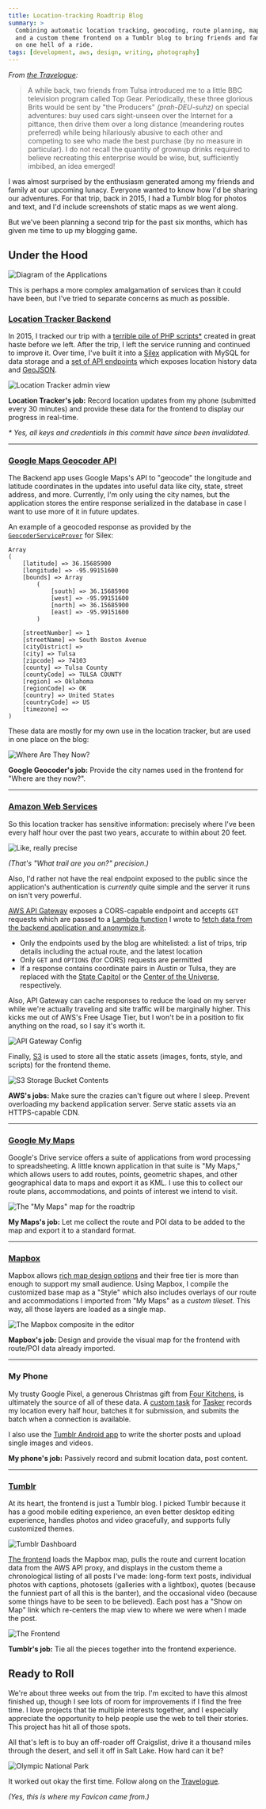 ```yaml
---
title: Location-tracking Roadtrip Blog
summary: >
  Combining automatic location tracking, geocoding, route planning, map design,
  and a custom theme frontend on a Tumblr blog to bring friends and family along
  on one hell of a ride.
tags: [development, aws, design, writing, photography]
---
```


_From [the Travelogue][31DAYS]:_

> A while back, two friends from Tulsa introduced me to a little BBC television
> program called Top Gear. Periodically, these three glorious Brits would be
> sent by "the Producers" _(prah-DEU-suhz)_ on special adventures: buy used cars
> sight-unseen over the Internet for a pittance, then drive them over a long
> distance (meandering routes preferred) while being hilariously abusive to each
> other and competing to see who made the best purchase (by no measure in
> particular). I do not recall the quantity of grownup drinks required to
> believe recreating this enterprise would be wise, but, sufficiently imbibed,
> an idea emerged!

I was almost surprised by the enthusiasm generated among my friends and family
at our upcoming lunacy. Everyone wanted to know how I'd be sharing our
adventures. For that trip, back in 2015, I had a Tumblr blog for photos and
text, and I'd include screenshots of static maps as we went along.

But we've been planning a second trip for the past six months, which has given
me time to up my blogging game.

## Under the Hood

![Diagram of the Applications][DIAGRAM]

This is perhaps a more complex amalgamation of services than it could have been,
but I've tried to separate concerns as much as possible.

### [Location Tracker Backend][TRACKER]

In 2015, I tracked our trip with a [terrible pile of PHP scripts\*][ORIGINAL]
created in great haste before we left. After the trip, I left the service
running and continued to improve it. Over time, I've built it into a [Silex][SILEX]
application with MySQL for data storage and a [set of API endpoints][API] which
exposes location history data and [GeoJSON][GJ].

![Location Tracker admin view][TRACKERUI]

**Location Tracker's job:** Record location updates from my phone (submitted
every 30 minutes) and provide these data for the frontend to display our
progress in real-time.

_\* Yes, all keys and credentials in this commit have since been invalidated._

--------------------------------------------------------------------------------

### [Google Maps Geocoder API][GGCD]

The Backend app uses Google Maps's API to "geocode" the longitude and latitude
coordinates in the updates into useful data like city, state, street address,
and more. Currently, I'm only using the city names, but the application stores
the entire response serialized in the database in case I want to use more of it
in future updates.

An example of a geocoded response as provided by the
[`GeocoderServiceProver`][GSP] for Silex:

```
Array
(
    [latitude] => 36.15685900
    [longitude] => -95.99151600
    [bounds] => Array
        (
            [south] => 36.15685900
            [west] => -95.99151600
            [north] => 36.15685900
            [east] => -95.99151600
        )

    [streetNumber] => 1
    [streetName] => South Boston Avenue
    [cityDistrict] => 
    [city] => Tulsa
    [zipcode] => 74103
    [county] => Tulsa County
    [countyCode] => TULSA COUNTY
    [region] => Oklahoma
    [regionCode] => OK
    [country] => United States
    [countryCode] => US
    [timezone] => 
)
```

These data are mostly for my own use in the location tracker, but are used in
one place on the blog:

![Where Are They Now?][WHERE]

**Google Geocoder's job:** Provide the city names used in the frontend for
"Where are they now?".

--------------------------------------------------------------------------------

### [Amazon Web Services][AWS]

So this location tracker has sensitive information: precisely where I've been
every half hour over the past two years, accurate to within about 20 feet.

![Like, really precise][RMNP]

_(That's "What trail are you on?" precision.)_

Also, I'd rather not have the real endpoint exposed to the public since the
application's authentication is _currently_ quite simple and the server it runs
on isn't very powerful.

[AWS API Gateway][AAG] exposes a CORS-capable endpoint and accepts `GET`
requests which are passed to a [Lambda function][AL] I wrote to
[fetch data from the backend application and anonymize it][LAMBDA].

- Only the endpoints used by the blog are whitelisted: a list of trips, trip
  details including the actual route, and the latest location
- Only `GET` and `OPTIONS` (for CORS) requests are permitted
- If a response contains coordinate pairs in Austin or Tulsa, they are replaced
  with the [State Capitol][TXC] or the [Center of the Universe][COTU],
  respectively.

Also, API Gateway can cache responses to reduce the load on my server while
we're actually traveling and site traffic will be marginally higher. This kicks
me out of AWS's Free Usage Tier, but I won't be in a position to fix anything on
the road, so I say it's worth it.

![API Gateway Config][AAGLT]

Finally, [S3][S3] is used to store all the static assets (images, fonts, style,
and scripts) for the frontend theme.

![S3 Storage Bucket Contents][S3LT]

**AWS's jobs:** Make sure the crazies can't figure out where I sleep. Prevent
overloading my backend application server. Serve static assets via an
HTTPS-capable CDN.

--------------------------------------------------------------------------------

### [Google My Maps][GMM]

Google's Drive service offers a suite of applications from word processing to
spreadsheeting. A little known application in that suite is "My Maps," which
allows users to add routes, points, geometric shapes, and other geographical
data to maps and export it as KML. I use this to collect our route plans,
accommodations, and points of interest we intend to visit.

![The "My Maps" map for the roadtrip][TQORGMM]

**My Maps's job:** Let me collect the route and POI data to be added to the map
and export it to a standard format.

--------------------------------------------------------------------------------

### [Mapbox][MB]

Mapbox allows [rich map design options][MBS] and their free tier is more than
enough to support my small audience. Using Mapbox, I compile the customized base
map as a "Style" which also includes overlays of our route and accommodations I
imported from "My Maps" as a _custom tileset._ This way, all those layers are
loaded as a single map.

![The Mapbox composite in the editor][TQMB]

**Mapbox's job:** Design and provide the visual map for the frontend with
route/POI data already imported.

--------------------------------------------------------------------------------

### My Phone

My trusty Google Pixel, a generous Christmas gift from [Four Kitchens][4K], is
ultimately the source of all of these data. A [custom task][TASKERTASK] for
[Tasker][TASKER] records my location every half hour, batches it for submission,
and submits the batch when a connection is available.

I also use the [Tumblr Android app][TAPP] to write the shorter posts and upload
single images and videos.

**My phone's job:** Passively record and submit location data, post content.

--------------------------------------------------------------------------------

### [Tumblr][TUMBLR]

At its heart, the frontend is just a Tumblr blog. I picked Tumblr because it has
a good mobile editing experience, an even better desktop editing experience,
handles photos and video gracefully, and supports fully customized themes.

![Tumblr Dashboard][TDASH]

[The frontend][TTHEME] loads the Mapbox map, pulls the route and current
location data from the AWS API proxy, and displays in the custom theme a
chronological listing of all posts I've made: long-form text posts, individual
photos with captions, photosets (galleries with a lightbox), quotes (because the
funniest part of all this is the banter), and the occasional video (because some
things have to be seen to be believed). Each post has a "Show on Map" link which
re-centers the map view to where we were when I made the post.

![The Frontend][SITE]

**Tumblr's job:** Tie all the pieces together into the frontend experience.

## Ready to Roll

We're about three weeks out from the trip. I'm excited to have this almost
finished up, though I see lots of room for improvements if I find the free time.
I love projects that tie multiple interests together, and I especially
appreciate the opportunity to help people use the web to tell their stories.
This project has hit all of those spots.

All that's left is to buy an off-roader off Craigslist, drive it a thousand
miles through the desert, and sell it off in Salt Lake. How hard can it be?

![Olympic National Park][ONP]

It worked out okay the first time. Follow along on the [Travelogue][TL].

_(Yes, this is where my Favicon came from.)_


[31DAYS]: http://travelogue.news/post/125199590921/thirty-one-days
[DIAGRAM]: /assets/blog/building-travelogue/diagram-noshadow.png
[TRACKER]: https://github.com/tsmith512/location-tracker
[TRACKERUI]: /assets/blog/building-travelogue/location-history.png
[ORIGINAL]: https://github.com/tsmith512/location-tracker/commit/26fbff80d704be926d8fe999809f439ccb163708
[SILEX]: https://silex.sensiolabs.org/
[API]: http://docs.locationtrackerapi.apiary.io/
[GJ]: http://geojson.org/
[GGCD]: https://developers.google.com/maps/documentation/geocoding/intro
[GSP]: https://github.com/geocoder-php/GeocoderServiceProvider
[WHERE]: /assets/blog/building-travelogue/where-are-they-now.png
[AWS]: https://aws.amazon.com/
[RMNP]: /assets/blog/building-travelogue/very-precise.png
[AAG]: https://aws.amazon.com/api-gateway/
[AL]: https://aws.amazon.com/lambda/
[LAMBDA]: https://github.com/tsmith512/travelogue-tumblr/blob/master/aws/index.js
[TXC]: https://en.wikipedia.org/wiki/Texas_State_Capitol
[COTU]: http://www.atlasobscura.com/places/the-center-of-the-universe
[AAGLT]: /assets/blog/building-travelogue/aws-api-gateway.png
[S3]: https://aws.amazon.com/s3/
[S3LT]: /assets/blog/building-travelogue/travelogue-s3.png
[GMM]: https://www.google.com/maps/about/mymaps/
[TQORGMM]: /assets/blog/building-travelogue/my-my-maps-map.png
[MB]: https://www.mapbox.com/
[MBS]: https://www.mapbox.com/mapbox-studio/
[TQMB]: /assets/blog/building-travelogue/mapbox-map.png
[TUMBLR]: https://www.tumblr.com/about
[TDASH]: /assets/blog/building-travelogue/tumblr-dash.png
[TTHEME]: https://github.com/tsmith512/travelogue-tumblr
[SITE]: /assets/blog/building-travelogue/final-noshadow.png
[4K]: https://www.fourkitchens.com/
[TASKERTASK]: https://github.com/tsmith512/location-tracker/blob/master/tasker/task.xml
[TASKER]: http://tasker.dinglisch.net/
[TAPP]: https://play.google.com/store/apps/details?id=com.tumblr&hl=en
[TL]: http://travelogue.news/
[ONP]: /assets/blog/building-travelogue/olympic-national-park.jpg
